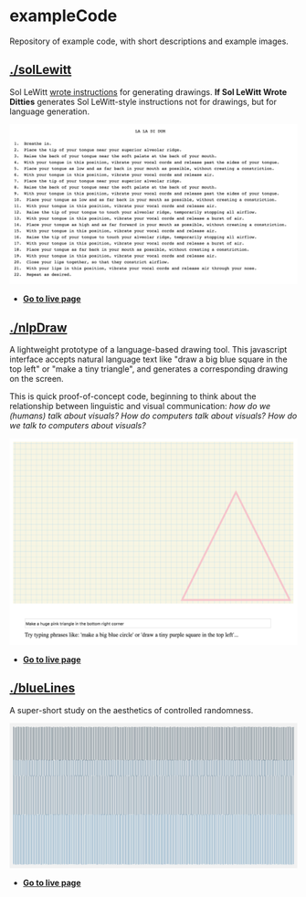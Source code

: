 # exampleCode

Repository of example code, with short descriptions and example images.

## [./solLewitt](https://github.com/annagarbier/exampleCode/edit/master/solLewitt)

Sol LeWitt [wrote instructions](https://www.google.com/search?q=sol+lewitt+wall+drawing+instructions&rlz=1C5CHFA_enUS807US807&source=lnms&tbm=isch&sa=X&ved=0ahUKEwjk-Py8h_bgAhVCZN8KHZKrBV4Q_AUIDigB&biw=1440&bih=766)
for generating drawings. **If Sol LeWitt Wrote Ditties** generates
Sol LeWitt-style instructions not for drawings, but for language generation.

![Image](https://github.com/annagarbier/exampleCode/blob/master/solLewitt/solLewittImg.png)

* **[Go to live page](https://annagarbier.github.io/exampleCode/solLewitt/)**

## [./nlpDraw](https://github.com/annagarbier/exampleCode/edit/master/nlpDraw)

A lightweight prototype of a language-based drawing tool. This javascript
interface accepts natural language text like "draw a big blue square in
the top left" or "make a tiny triangle", and generates a corresponding
drawing on the screen.

This is quick proof-of-concept code, beginning to think about the
relationship between linguistic and visual communication:
*how do we (humans) talk about visuals? How do computers talk about
visuals? How do we talk to computers about visuals?*

![Image](https://github.com/annagarbier/exampleCode/blob/master/nlpDraw/nlpDrawImg.png)

* **[Go to live page](https://annagarbier.github.io/exampleCode/nlpDraw/)**

## [./blueLines](https://github.com/annagarbier/exampleCode/edit/master/blueLines)

A super-short study on the aesthetics of controlled randomness.

![Image](https://github.com/annagarbier/exampleCode/blob/master/blueLines/blueLinesImg.png)

* **[Go to live page](https://annagarbier.github.io/exampleCode/blueLines/)**
